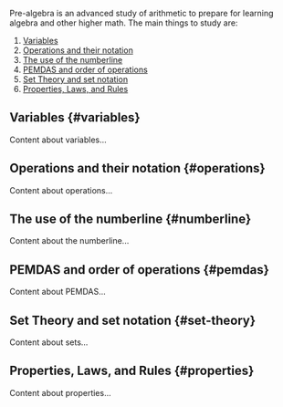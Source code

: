 Pre-algebra is an advanced study of arithmetic to prepare for learning algebra and other higher math. The main things to study are:

1. [Variables](#variables)
2. [Operations and their notation](#operations)
3. [The use of the numberline](#numberline)
4. [PEMDAS and order of operations](#pemdas)
5. [Set Theory and set notation](#set-theory)
6. [Properties, Laws, and Rules](#properties)

## Variables {#variables}
Content about variables...

## Operations and their notation {#operations}
Content about operations...

## The use of the numberline {#numberline}
Content about the numberline...

## PEMDAS and order of operations {#pemdas}
Content about PEMDAS...

## Set Theory and set notation {#set-theory}
Content about sets...

## Properties, Laws, and Rules {#properties}
Content about properties...
